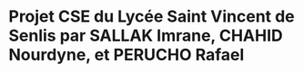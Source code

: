 # Projet CSE du Lycée Saint Vincent de Senlis par SALLAK Imrane, CHAHID Nourdyne, et PERUCHO Rafael
